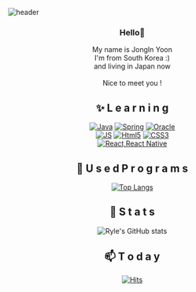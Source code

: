 <!--
**bellpp93/bellpp93** is a ✨ _special_ ✨ repository because its `README.md` (this file) appears on your GitHub profile.

Here are some ideas to get you started:

- 🔭 I’m currently working on ...
- 🌱 I’m currently learning ...
- 👯 I’m looking to collaborate on ...
- 🤔 I’m looking for help with ...
- 💬 Ask me about ...
- 📫 How to reach me: ...
- 😄 Pronouns: ...
- ⚡ Fun fact: ...
-->
![header](https://capsule-render.vercel.app/api?type=waving&color=auto&height=300&section=header&text=Ryle's%20CodeWolrd&fontSize=70)

<div align=center>

### Hello👋
  My name is JongIn Yoon<br>
  I'm from South Korea :)<br>
  and living in Japan now<br>
  <br>
  Nice to meet you !

<div align=center>

  ## ✨ L e a r n i n g
  
  [![Java](https://img.shields.io/badge/Java-007396?style=flat-square&logo=Java&logoColor=white)](https://github.com/bellpp93/)
  [![Spring](https://img.shields.io/badge/Spring-6DB33F?style=flat-square&logo=Spring&logoColor=white)](https://github.com/bellpp93/)
  [![Oracle](https://img.shields.io/badge/Oracle-F80000?style=flat-square&logo=Oracle&logoColor=white)](https://github.com/bellpp93/)<br>
  [![JS](https://img.shields.io/badge/JavaScript-F7DF1E?style=flat-square&logo=JavaScript&logoColor=black)](https://github.com/bellpp93/)
  [![Html5](https://img.shields.io/badge/Html-E34F26?style=flat-square&logo=Html5&logoColor=white)](https://github.com/bellpp93/)
  [![CSS3](https://img.shields.io/badge/CSS-1572B6?style=flat-square&logo=CSS3&logoColor=white)](https://github.com/bellpp93/)<br>
  [![React,React Native](https://img.shields.io/badge/React%20/%20ReactNative-61DAFB?style=flat-square&logo=React&logoColor=black)](https://github.com/bellpp93/)
  
<div align=center>
  
  ## 🔭 U s e d P r o g r a m s
  
  [![Top Langs](https://github-readme-stats.vercel.app/api/top-langs/?username=bellpp93&layout=compact&theme=material-palenight)](https://github.com/bellpp93/github-readme-stats)
  
<div align=center>
  
  ## 🌱 S t a t s
  
  ![Ryle's GitHub stats](https://github-readme-stats.vercel.app/api?username=bellpp93&show_icons=true&theme=material-palenight)
  
<div align=center>
  
  ## 📫 T o d a y
  
  [![Hits](https://hits.seeyoufarm.com/api/count/incr/badge.svg?url=https%3A%2F%2Fgithub.com%2Fbellpp93&count_bg=%23E03636&title_bg=%23555555&icon=&icon_color=%23E7E7E7&title=hits&edge_flat=false)](https://hits.seeyoufarm.com)
  
